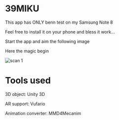 # 39MIKU

This app has ONLY benn test on my Samsung Note 8

Feel free to install it on your phone and bless it work...

Start the app and aim the following image

Here the magic begin

![scan 1](https://github.com/fs1237/39MIKU/blob/master/DUED-1229.jpg)

# Tools used

3D object: Unity 3D

AR support: Vufario

Animation converter: MMD4Mecanim
